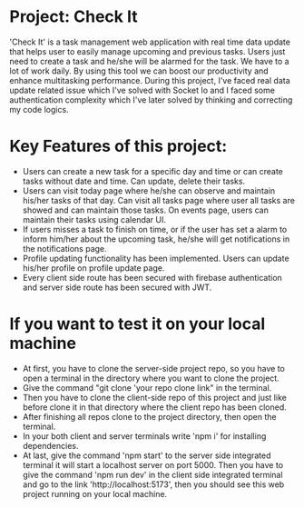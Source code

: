 # Project: Check It
'Check It' is a task management web application with real time data update that helps user to easily manage upcoming and previous tasks. Users just need to create a task and he/she will be alarmed for the task. We have to a lot of work daily. By using this tool we can boost our productivity and enhance multitasking performance. During this project, I've faced real data update related issue which I've solved with Socket Io and I faced some authentication complexity which I've later solved by thinking and correcting my code logics.

# Key Features of this project:
- Users can create a new task for a specific day and time or can create tasks without date and time. Can update, delete their tasks.
- Users can visit today page where he/she can observe and maintain his/her tasks of that day. Can visit all tasks page where user all tasks are showed and can maintain those tasks. On events page, users can maintain their tasks using calendar UI.
- If users misses a task to finish on time, or if the user has set a alarm to inform him/her about the upcoming task, he/she will get notifications in the notifications page.
- Profile updating functionality has been implemented. Users can update his/her profile on profile update page.
- Every client side route has been secured with firebase authentication and server side route has been secured with JWT.

# If you want to test it on your local machine
- At first, you have to clone the server-side project repo, so you have to open a terminal in the directory where you want to clone the project.
- Give the command "git clone 'your repo clone link" in the terminal.
- Then you have to clone the client-side repo of this project and just like before clone it in that directory where the client repo has been cloned.
- After finishing all repos clone to the project directory, then open the terminal.
- In your both client and server terminals write 'npm i' for installing dependencies.
- At last, give the command 'npm start' to the server side integrated terminal it will start a localhost server on port 5000. Then you have to give the command 'npm run dev' in the client side integrated terminal and go to the link 'http://localhost:5173', then you should see this web project running on your local machine.